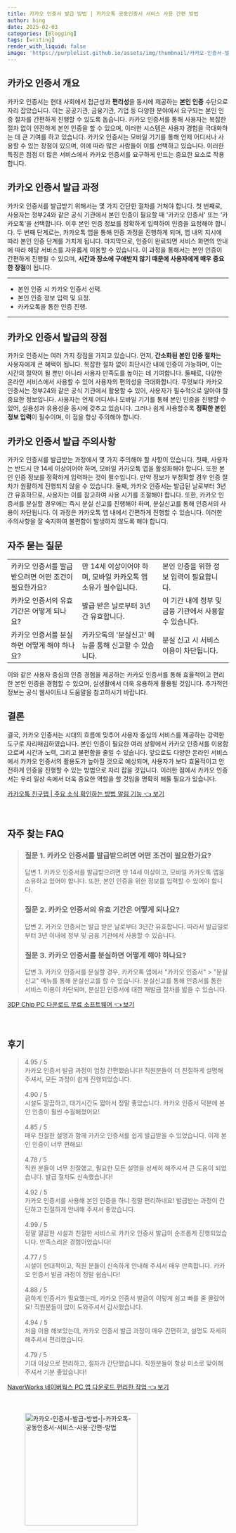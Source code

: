 ```yaml
---
title: 카카오 인증서 발급 방법 | 카카오톡 공동인증서 서비스 사용 간편 방법
author: bing
date: 2025-02-03
categories: [Blogging]
tags: [writing]
render_with_liquid: false
image: 'https://purplelist.github.io/assets/img/thumbnail/카카오-인증서-발급-방법-|-카카오톡-공동인증서-서비스-사용-간편-방법.webp'
---
```



<h2 id='카카오 인증서 개요'>카카오 인증서 개요</h2>

<p>카카오 인증서는 현대 사회에서 접근성과 <b>편리성</b>을 동시에 제공하는 <b>본인 인증</b> 수단으로 자리 잡았습니다. 이는 공공기관, 금융기관, 기업 등 다양한 분야에서 요구되는 본인 인증 절차를 간편하게 진행할 수 있도록 돕습니다. 카카오 인증서를 통해 사용자는 복잡한 절차 없이 안전하게 본인 인증을 할 수 있으며, 이러한 시스템은 사용자 경험을 극대화하는 데 큰 기여를 하고 있습니다. 카카오 인증서는 모바일 기기를 통해 언제 어디서나 사용할 수 있는 장점이 있으며, 이에 따라 많은 사람들이 이를 선택하고 있습니다. 이러한 특징은 점점 더 많은 서비스에서 카카오 인증서를 요구하게 만드는 중요한 요소로 작용합니다.</p>

<h2 id='카카오 인증서 발급 과정'>카카오 인증서 발급 과정</h2>

<p>카카오 인증서를 발급받기 위해서는 몇 가지 간단한 절차를 거쳐야 합니다. 첫 번째로, 사용자는 정부24와 같은 공식 기관에서 본인 인증이 필요할 때 '카카오 인증서' 또는 '카카오톡'을 선택합니다. 이후 본인 인증 정보를 정확하게 입력하여 인증을 요청해야 합니다. 두 번째 단계로는, 카카오톡 앱을 통해 인증 과정을 진행하게 되며, 앱 내의 지시에 따라 본인 인증 단계를 거치게 됩니다. 마지막으로, 인증이 완료되면 서비스 화면의 안내에 따라 해당 서비스를 자유롭게 이용할 수 있습니다. 이 과정을 통해서는 본인 인증이 간편하게 진행될 수 있으며, <b>시간과 장소에 구애받지 않기 때문에 사용자에게 매우 중요한 장점</b>이 됩니다.</p>

<hr />

<ul>
    <li>본인 인증 시 카카오 인증서 선택.</li>
    <li>본인 인증 정보 입력 및 요청.</li>
    <li>카카오톡을 통한 인증 진행.</li>
</ul>

<hr />

<h2 id='카카오 인증서 발급의 장점'>카카오 인증서 발급의 장점</h2>

<p>카카오 인증서는 여러 가지 장점을 가지고 있습니다. 먼저, <b>간소화된 본인 인증 절차</b>는 사용자에게 큰 혜택이 됩니다. 복잡한 절차 없이 최단시간 내에 인증이 가능하며, 이는 시간의 절약이 될 뿐만 아니라 사용자 만족도를 높이는 데 기여합니다. 둘째로, 다양한 온라인 서비스에서 사용할 수 있어 사용자의 편의성을 극대화합니다. 무엇보다 카카오 인증서는 정부24와 같은 공식 기관에서 활용할 수 있어, 사용자가 필수적으로 알아야 할 중요한 정보입니다. 사용자는 언제 어디서나 모바일 기기를 통해 본인 인증을 진행할 수 있어, 실용성과 유용성을 동시에 갖추고 있습니다. 그러나 쉽게 사용할수록 <b>정확한 본인 정보 입력</b>이 필수이며, 이 점을 항상 주의해야 합니다.</p>

<h2 id='카카오 인증서 발급 주의사항'>카카오 인증서 발급 주의사항</h2>

<p>카카오 인증서를 발급받는 과정에서 몇 가지 주의해야 할 사항이 있습니다. 첫째, 사용자는 반드시 만 14세 이상이어야 하며, 모바일 카카오톡 앱을 활성화해야 합니다. 또한 본인 인증 정보를 정확하게 입력하는 것이 필수입니다. 만약 정보가 부정확할 경우 인증 절차가 원활하게 진행되지 않을 수 있습니다. 둘째, 카카오 인증서는 발급된 날로부터 3년간 유효하므로, 사용자는 이를 참고하여 사용 시기를 조절해야 합니다. 또한, 카카오 인증서를 분실할 경우에는 즉시 분실 신고를 진행해야 하며, 분실신고를 통해 인증서의 사용이 차단됩니다. 이 과정은 카카오톡 앱 내에서 간편하게 진행할 수 있습니다. 이러한 주의사항을 잘 숙지하여 불편함이 발생하지 않도록 해야 합니다.</p>

<h2 id='자주 묻는 질문'>자주 묻는 질문</h2>

<table>
    <tr>
        <td>카카오 인증서를 발급받으려면 어떤 조건이 필요한가요?</td>
        <td>만 14세 이상이어야 하며, 모바일 카카오톡 앱 소유가 필수입니다.</td>
        <td>본인 인증을 위한 정보 입력이 필요합니다.</td>
    </tr>
    <tr>
        <td>카카오 인증서의 유효 기간은 어떻게 되나요?</td>
        <td>발급 받은 날로부터 3년간 유효합니다.</td>
        <td>이 기간 내에 정부 및 금융 기관에서 사용할 수 있습니다.</td>
    </tr>
    <tr>
        <td>카카오 인증서를 분실하면 어떻게 해야 하나요?</td>
        <td>카카오톡의 '분실신고' 메뉴를 통해 신고할 수 있습니다.</td>
        <td>분실 신고 시 서비스 이용이 차단됩니다.</td>
    </tr>
</table>

<p>이와 같은 사용자 중심의 인증 경험을 제공하는 카카오 인증서를 통해 효율적이고 편리한 본인 인증을 경험할 수 있으며, 실생활에서 더욱 유용하게 활용될 것입니다. 추가적인 정보는 공식 웹사이트나 도움말을 참고하시기 바랍니다.</p>

<h2 id='결론'>결론</h2>

<p>결국, 카카오 인증서는 시대의 흐름에 맞추어 사용자 중심의 서비스를 제공하는 강력한 도구로 자리매김하였습니다. 본인 인증이 필요한 여러 상황에서 카카오 인증서를 이용함으로써 시간과 노력, 그리고 불편함을 줄일 수 있습니다. 앞으로도 다양한 온라인 서비스에서 카카오 인증서의 활용도가 높아질 것으로 예상되며, 사용자가 보다 효율적이고 안전하게 인증을 진행할 수 있는 방법으로 자리 잡을 것입니다. 이러한 점에서 카카오 인증서는 우리 일상 속에서 더욱 중요한 역할을 할 것임을 명확히 해둘 필요가 있습니다.</p>


<p><a class="click-button" title="카카오톡 친구탭 | 주요 소식 확인하는 방법 알림 기능" href="https://purplelist.github.io/posts/%EC%B9%B4%EC%B9%B4%EC%98%A4%ED%86%A1-%EC%B9%9C%EA%B5%AC%ED%83%AD-%EC%A3%BC%EC%9A%94-%EC%86%8C%EC%8B%9D-%ED%99%95%EC%9D%B8%ED%95%98%EB%8A%94-%EB%B0%A9%EB%B2%95-%EC%95%8C%EB%A6%BC-%EA%B8%B0%EB%8A%A5/" rel="dofollow">카카오톡 친구탭 | 주요 소식 확인하는 방법 알림 기능 👈 보기</a></p><br>
<h2 id='자주_찾는_FAQ'>자주 찾는 FAQ</h2>
<div itemscope="" itemtype="https://schema.org/FAQPage"> 
<blockquote> 
<div itemscope="" itemprop="mainEntity" itemtype="https://schema.org/Question"> 
<h3 itemprop="name">질문 1. 카카오 인증서를 발급받으려면 어떤 조건이 필요한가요?</h3> 
<div itemscope="" itemprop="acceptedAnswer" itemtype="https://schema.org/Answer"> 
<span itemprop="text"> 
<p>답변 1. 카카오 인증서를 발급받으려면 만 14세 이상이고, 모바일 카카오톡 앱을 소유하고 있어야 합니다. 또한, 본인 인증을 위한 정보를 입력할 수 있어야 합니다.</p> 
</span> 
</div> 
</div> 

<div itemscope="" itemprop="mainEntity" itemtype="https://schema.org/Question"> 
<h3 itemprop="name">질문 2. 카카오 인증서의 유효 기간은 어떻게 되나요?</h3> 
<div itemscope="" itemprop="acceptedAnswer" itemtype="https://schema.org/Answer"> 
<span itemprop="text"> 
<p>답변 2. 카카오 인증서는 발급 받은 날로부터 3년간 유효합니다. 따라서 발급일로부터 3년 이내에 정부 및 금융 기관에서 사용할 수 있습니다.</p> 
</span> 
</div> 
</div> 

<div itemscope="" itemprop="mainEntity" itemtype="https://schema.org/Question"> 
<h3 itemprop="name">질문 3. 카카오 인증서를 분실하면 어떻게 해야 하나요?</h3> 
<div itemscope="" itemprop="acceptedAnswer" itemtype="https://schema.org/Answer"> 
<span itemprop="text"> 
<p>답변 3. 카카오 인증서를 분실할 경우, 카카오톡 앱에서 "카카오 인증서" > "분실신고" 메뉴를 통해 분실신고를 할 수 있습니다. 분실신고를 통해 인증서를 통한 서비스 이용이 차단되며, 분실된 인증서에 대한 재발급 절차를 밟을 수 있습니다.</p> 
</span> 
</div> 
</div> 
</blockquote> 
</div>
<p><a class="click-button" title="3DP Chip PC 다운로드 무료 소프트웨어" href="https://purplelist.github.io/posts/3DP-Chip-PC-%EB%8B%A4%EC%9A%B4%EB%A1%9C%EB%93%9C-%EB%AC%B4%EB%A3%8C-%EC%86%8C%ED%94%84%ED%8A%B8%EC%9B%A8%EC%96%B4/" rel="dofollow">3DP Chip PC 다운로드 무료 소프트웨어 👈 보기</a></p><br>
<h2 id='후기'>후기</h2>
<div itemscope itemtype="https://schema.org/Product">
  <blockquote>
  <div itemprop="review" itemscope itemtype="https://schema.org/Review">
      <div itemprop="reviewRating" itemscope itemtype="https://schema.org/Rating"> <span itemprop="ratingValue">4.95</span> / <span itemprop="bestRating">5</span> </div>
      <span itemprop="reviewBody">카카오 인증서 발급 과정이 엄청 간편했습니다! 직원분들이 더 친절하게 설명해 주셔서, 모든 과정이 쉽게 진행되었습니다.</span>
  </div>
  <br>
  <div itemprop="review" itemscope itemtype="https://schema.org/Review">
      <div itemprop="reviewRating" itemscope itemtype="https://schema.org/Rating"> <span itemprop="ratingValue">4.90</span> / <span itemprop="bestRating">5</span> </div>
      <span itemprop="reviewBody">시설도 깔끔하고, 대기시간도 짧아서 정말 좋았습니다. 카카오 인증서 덕분에 본인 인증이 훨씬 수월해졌어요!</span>
  </div>
  <br>
  <div itemprop="review" itemscope itemtype="https://schema.org/Review">
      <div itemprop="reviewRating" itemscope itemtype="https://schema.org/Rating"> <span itemprop="ratingValue">4.85</span> / <span itemprop="bestRating">5</span> </div>
      <span itemprop="reviewBody">매우 친절한 설명과 함께 카카오 인증서를 쉽게 발급받을 수 있었습니다. 이제 본인 인증이 너무 편해요!</span>
  </div>
  <br>
  <div itemprop="review" itemscope itemtype="https://schema.org/Review">
      <div itemprop="reviewRating" itemscope itemtype="https://schema.org/Rating"> <span itemprop="ratingValue">4.78</span> / <span itemprop="bestRating">5</span> </div>
      <span itemprop="reviewBody">직원 분들이 너무 친절했고, 필요한 모든 설명을 상세히 해주셔서 큰 도움이 되었습니다. 발급 절차도 신속했습니다!</span>
  </div>
  <br>
  <div itemprop="review" itemscope itemtype="https://schema.org/Review">
      <div itemprop="reviewRating" itemscope itemtype="https://schema.org/Rating"> <span itemprop="ratingValue">4.92</span> / <span itemprop="bestRating">5</span> </div>
      <span itemprop="reviewBody">카카오 인증서를 사용해 본인 인증을 하니 정말 편리하네요! 발급받는 과정이 간단하고 친절하게 안내해 주셔서 좋았습니다.</span>
  </div>
  <br>
  <div itemprop="review" itemscope itemtype="https://schema.org/Review">
      <div itemprop="reviewRating" itemscope itemtype="https://schema.org/Rating"> <span itemprop="ratingValue">4.99</span> / <span itemprop="bestRating">5</span> </div>
      <span itemprop="reviewBody">정말 깔끔한 시설과 친절한 서비스로 카카오 인증서 발급이 순조롭게 진행되었습니다. 만족스러운 경험이었습니다!</span>
  </div>
  <br>
  <div itemprop="review" itemscope itemtype="https://schema.org/Review">
      <div itemprop="reviewRating" itemscope itemtype="https://schema.org/Rating"> <span itemprop="ratingValue">4.77</span> / <span itemprop="bestRating">5</span> </div>
      <span itemprop="reviewBody">시설이 현대적이고, 직원 분들이 신속하게 안내해 주셔서 매우 만족합니다. 카카오 인증서 발급 과정이 정말 쉽습니다!</span>
  </div>
  <br>
  <div itemprop="review" itemscope itemtype="https://schema.org/Review">
      <div itemprop="reviewRating" itemscope itemtype="https://schema.org/Rating"> <span itemprop="ratingValue">4.88</span> / <span itemprop="bestRating">5</span> </div>
      <span itemprop="reviewBody">급하게 인증서가 필요했는데, 카카오 인증서 발급이 이렇게 쉽고 빠를 줄 몰랐어요! 직원분들이 많이 도와주셔서 감사했습니다.</span>
  </div>
  <br>
  <div itemprop="review" itemscope itemtype="https://schema.org/Review">
      <div itemprop="reviewRating" itemscope itemtype="https://schema.org/Rating"> <span itemprop="ratingValue">4.94</span> / <span itemprop="bestRating">5</span> </div>
      <span itemprop="reviewBody">처음 이용 해보았는데, 카카오 인증서 발급 과정이 매우 간편하고, 설명도 자세히 해주셔서 편리했습니다.</span>
  </div>
  <br>
  <div itemprop="review" itemscope itemtype="https://schema.org/Review">
      <div itemprop="reviewRating" itemscope itemtype="https://schema.org/Rating"> <span itemprop="ratingValue">4.79</span> / <span itemprop="bestRating">5</span> </div>
      <span itemprop="reviewBody">기대 이상으로 편리하고, 절차가 간단했습니다. 직원분들이 항상 미소로 맞이해 주셔서 기분 좋았습니다!</span>
  </div>
  </blockquote>
</div>
<p><a class="click-button" title="NaverWorks 네이버웍스 PC 앱 다운로드 편리한 작업" href="https://purplelist.github.io/posts/NaverWorks-%EB%84%A4%EC%9D%B4%EB%B2%84%EC%9B%8D%EC%8A%A4-PC-%EC%95%B1-%EB%8B%A4%EC%9A%B4%EB%A1%9C%EB%93%9C-%ED%8E%B8%EB%A6%AC%ED%95%9C-%EC%9E%91%EC%97%85/" rel="dofollow">NaverWorks 네이버웍스 PC 앱 다운로드 편리한 작업 👈 보기</a></p><br>
<figure class="image"><img src="https://purplelist.github.io/assets/img/thumbnail/카카오-인증서-발급-방법-|-카카오톡-공동인증서-서비스-사용-간편-방법.webp" alt="카카오-인증서-발급-방법-|-카카오톡-공동인증서-서비스-사용-간편-방법" width="256" height="256"></figure>